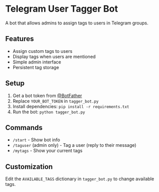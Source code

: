 # Telegram User Tagger Bot

A bot that allows admins to assign tags to users in Telegram groups.

## Features
- Assign custom tags to users
- Display tags when users are mentioned
- Simple admin interface
- Persistent tag storage

## Setup
1. Get a bot token from [@BotFather](https://t.me/BotFather)
2. Replace `YOUR_BOT_TOKEN` in `tagger_bot.py`
3. Install dependencies: `pip install -r requirements.txt`
4. Run the bot: `python tagger_bot.py`

## Commands
- `/start` - Show bot info
- `/taguser` (admin only) - Tag a user (reply to their message)
- `/mytags` - Show your current tags

## Customization
Edit the `AVAILABLE_TAGS` dictionary in `tagger_bot.py` to change available tags.
